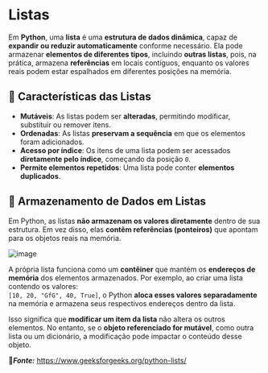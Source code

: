 # Listas 

Em **Python**, uma **lista** é uma **estrutura de dados dinâmica**, capaz de **expandir ou reduzir automaticamente** conforme necessário. Ela pode armazenar **elementos de diferentes tipos**, incluindo **outras listas**, pois, na prática, armazena **referências** em locais contíguos, enquanto os valores reais podem estar espalhados em diferentes posições na memória.  

## 📌 Características das Listas  
- **Mutáveis**: As listas podem ser **alteradas**, permitindo modificar, substituir ou remover itens.  
- **Ordenadas**: As listas **preservam a sequência** em que os elementos foram adicionados.  
- **Acesso por índice**: Os itens de uma lista podem ser acessados **diretamente pelo índice**, começando da posição `0`.  
- **Permite elementos repetidos**: Uma lista pode conter **elementos duplicados**.

## 📌 Armazenamento de Dados em Listas  

Em Python, as listas **não armazenam os valores diretamente** dentro de sua estrutura. Em vez disso, elas **contêm referências (ponteiros)** que apontam para os objetos reais na memória.  

![image](https://github.com/user-attachments/assets/16b4e617-2f54-4821-ab55-d5b91eae48b8)

A própria lista funciona como um **contêiner** que mantém os **endereços de memória** dos elementos armazenados. Por exemplo, ao criar uma lista contendo os valores:  
`[10, 20, "GfG", 40, True]`, o Python **aloca esses valores separadamente** na memória e armazena seus respectivos endereços dentro da lista.  

Isso significa que **modificar um item da lista** não altera os outros elementos. No entanto, se o **objeto referenciado for mutável**, como outra lista ou um dicionário, a modificação pode impactar o conteúdo desse objeto.  

🔹***Fonte:*** https://www.geeksforgeeks.org/python-lists/
